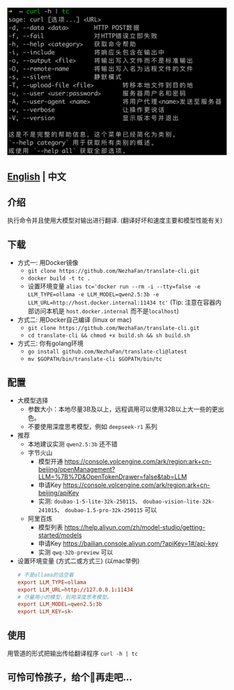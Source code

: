 ![](img/demo1.jpg)

## [English](README_EN.md) | 中文

## 介绍

执行命令并且使用大模型对输出进行翻译. (翻译好坏和速度主要和模型性能有关)

## 下载
- 方式一: 用Docker镜像
  - `git clone https://github.com/NezhaFan/translate-cli.git`
  - `docker build -t tc .` 
  - 设置环境变量 `alias tc='docker run --rm -i --tty=false -e LLM_TYPE=ollama -e LLM_MODEL=qwen2.5:3b -e LLM_URL=http://host.docker.internal:11434 tc'` (Tip: 注意在容器内部访问本机是 `host.docker.internal` 而不是`localhost`)
- 方式二: 用Docker自己编译 (linux or mac) 
  - `git clone https://github.com/NezhaFan/translate-cli.git`
  - `cd translate-cli && chmod +x build.sh && sh build.sh`
- 方式三: 你有golang环境
  - `go install github.com/NezhaFan/translate-cli@latest` 
  - `mv $GOPATH/bin/translate-cli $GOPATH/bin/tc`

## 配置 
- 大模型选择
  - 参数大小：本地尽量3B及以上，远程调用可以使用32B以上大一些的更出色。
  - 不要使用深度思考模型，例如 `deepseek-r1` 系列
- 推荐
  - 本地建议实测 `qwen2.5:3b` 还不错
  - 字节火山
    - 模型开通 https://console.volcengine.com/ark/region:ark+cn-beijing/openManagement?LLM=%7B%7D&OpenTokenDrawer=false&tab=LLM
    - 申请Key https://console.volcengine.com/ark/region:ark+cn-beijing/apiKey
    - 实测: `doubao-1-5-lite-32k-250115`、 `doubao-vision-lite-32k-241015`、 `doubao-1.5-pro-32k-250115` 可以
  - 阿里百炼
    - 模型列表 https://help.aliyun.com/zh/model-studio/getting-started/models
    - 申请Key https://bailian.console.aliyun.com/?apiKey=1#/api-key
    - 实测 `qwq-32b-preview` 可以
- 设置环境变量 (方式二或方式三) (以mac举例)
  ```conf
  # 不是ollama的话空着
  export LLM_TYPE=ollama
  export LLM_URL=http://127.0.0.1:11434
  # 尽量用小的模型，别用深度思考模型。
  export LLM_MODEL=qwen2.5:3b
  export LLM_KEY=sk-
  ```

## 使用
用管道的形式把输出传给翻译程序 `curl -h | tc`

## 可怜可怜孩子，给个🌟再走吧...
